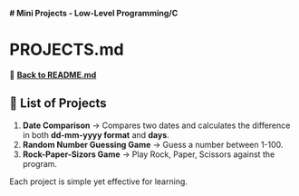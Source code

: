 **# Mini Projects - Low-Level Programming/C**

# PROJECTS.md

📌 **[Back to README.md](../README.md)**

## 📌 List of Projects

1. **Date Comparison** → Compares two dates and calculates the difference in both **dd-mm-yyyy format** and **days**.
2. **Random Number Guessing Game** → Guess a number between 1-100.
3. **Rock-Paper-Sizors Game** → Play Rock, Paper, Scissors against the program.

Each project is simple yet effective for learning.
